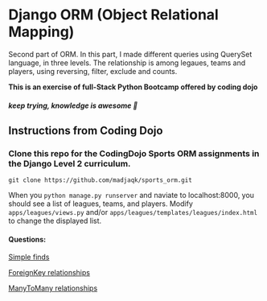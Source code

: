 # Django ORM (Object Relational Mapping)

Second part of ORM.  In this part, I made different queries using QuerySet language, in three levels.
The relationship is among legaues, teams and players, using reversing, filter, exclude and counts.

**This is an exercise of full-Stack Python Bootcamp offered by coding dojo**
##### *keep trying, knowledge is awesome*  :facepunch:

## Instructions from Coding Dojo

### Clone this repo for the CodingDojo Sports ORM assignments in the Django Level 2 curriculum.

`git clone https://github.com/madjaqk/sports_orm.git`

When you `python manage.py runserver` and naviate to localhost:8000, you should see a list of leagues, teams, and players.  Modify `apps/leagues/views.py` and/or `apps/leagues/templates/leagues/index.html` to change the displayed list.

#### Questions:

[Simple finds](level_1.md)

[ForeignKey relationships](level_2.md)

[ManyToMany relationships](level_3.md)
